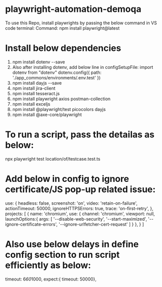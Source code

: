 # playwright-automation-demoqa
To use this Repo, install playwrights by passing the below command in VS code terminal:
Command: npm install playwright@latest
# Install below dependencies
1. npm install dotenv --save
2. Also after installing dotenv, add below line in configSetupFile:
   import dotenv from "dotenv"
        dotenv.config({
          path: './app_commons/environments/.env.test'
       })
 3. npm install dayjs --save
 4. npm install jira-client
 5. npm install tesseract.js
 6. npm install playwright axios postman-collection
 7. npm install exceljs
 8. npm install @playwright/test picocolors dayjs
 9. npm install @axe-core/playwright
# To run a script, pass the detailas as below:
npx playwright test location/of/testcase.test.ts


# Add below in config to ignore certificate/JS pop-up related issue:
use: {
    headless: false,
    screenshot: 'on',
    video: 'retain-on-failure',
    actionTimeout: 50000,
    ignoreHTTPSErrors: true,
    trace: 'on-first-retry',
  },
  projects: [
    {
      name: 'chromium',
      use: { channel: 'chromium',
             viewport: null,
             launchOptions:{
              args: [
                 '--disable-web-security',
                 '--start-maximized',
                 '--ignore-certificate-errors',
                 '--ignore-urlfetcher-cert-request'
              ]
             }
      },
    }
    ]
# Also use below delays in define config section to run script efficiently as below:
timeout: 6*60*1000,
  expect:{
    timeout: 50000},
